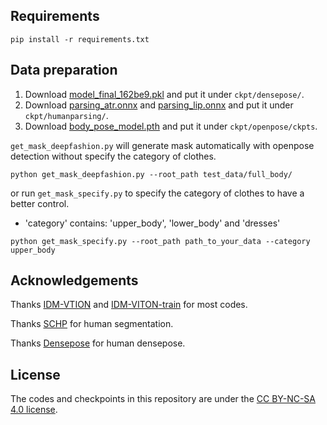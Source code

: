 

## Requirements

```
pip install -r requirements.txt
```

## Data preparation
1. Download [model_final_162be9.pkl](https://huggingface.co/yisol/IDM-VTON/tree/main/densepose) and put it under `ckpt/densepose/`.
2. Download [parsing_atr.onnx](https://huggingface.co/yisol/IDM-VTON/tree/main/humanparsing) and [parsing_lip.onnx](https://huggingface.co/yisol/IDM-VTON/tree/main/humanparsing) and put it under `ckpt/humanparsing/`.
3. Download [body_pose_model.pth](https://huggingface.co/yisol/IDM-VTON/tree/main/openpose/ckpts) and put it under `ckpt/openpose/ckpts`.

`get_mask_deepfashion.py` will generate mask automatically with openpose detection without specify the category of clothes.
```
python get_mask_deepfashion.py --root_path test_data/full_body/
```

or run `get_mask_specify.py` to specify the category of clothes to have a better control.

- 'category' contains: 'upper_body', 'lower_body' and 'dresses'

```
python get_mask_specify.py --root_path path_to_your_data --category upper_body
```

## Acknowledgements

Thanks [IDM-VTION](https://github.com/yisol/IDM-VTON) and [IDM-VITON-train](https://github.com/luxiaolili/IDM-VTON-train) for most codes.

Thanks [SCHP](https://github.com/GoGoDuck912/Self-Correction-Human-Parsing) for human segmentation.

Thanks [Densepose](https://github.com/facebookresearch/DensePose) for human densepose.


## License
The codes and checkpoints in this repository are under the [CC BY-NC-SA 4.0 license](https://creativecommons.org/licenses/by-nc-sa/4.0/legalcode).


